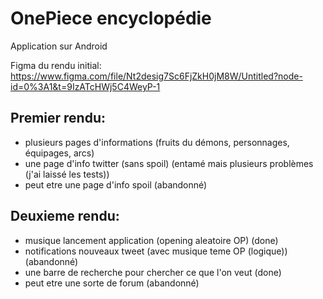 # OnePiece encyclopédie

Application sur Android

Figma du rendu initial: https://www.figma.com/file/Nt2desig7Sc6FjZkH0jM8W/Untitled?node-id=0%3A1&t=9IzATcHWj5C4WeyP-1


## Premier rendu:
- plusieurs pages d'informations (fruits du démons, personnages, équipages, arcs)
- une page d'info twitter (sans spoil) (entamé mais plusieurs problèmes (j'ai laissé les tests))
- peut etre une page d'info spoil (abandonné)

## Deuxieme rendu:
- musique lancement application (opening aleatoire OP) (done)
- notifications nouveaux tweet (avec musique teme OP (logique)) (abandonné)
- une barre de recherche pour chercher ce que l'on veut (done)
- peut etre une sorte de forum (abandonné)
